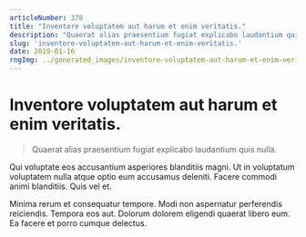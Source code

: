 ```yaml
---
articleNumber: 378
title: "Inventore voluptatem aut harum et enim veritatis."
description: "Quaerat alias praesentium fugiat explicabo laudantium quis nulla."
slug: 'inventore-voluptatem-aut-harum-et-enim-veritatis.'
date: 2019-01-16
rngImg: ../generated_images/inventore-voluptatem-aut-harum-et-enim-veritatis..jpg
---
```


# Inventore voluptatem aut harum et enim veritatis.

> Quaerat alias praesentium fugiat explicabo laudantium quis nulla.

Qui voluptate eos accusantium asperiores blanditiis magni. Ut in voluptatum voluptatem nulla atque optio eum accusamus deleniti. Facere commodi animi blanditiis. Quis vel et.
 Minima rerum et consequatur tempore. Modi non aspernatur perferendis reiciendis. Tempora eos aut. Dolorum dolorem eligendi quaerat libero eum. Ea facere et porro cumque delectus.
